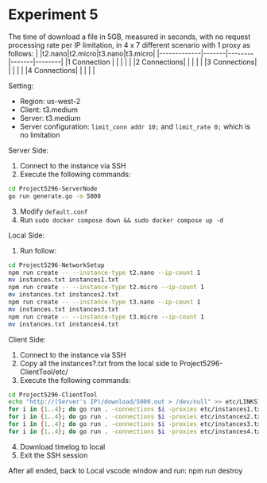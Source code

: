 # Experiment 5

The time of download a file in 5GB, measured in seconds, with no request processing rate per IP limitation, in 4 x 7 different scenario with 1 proxy as follows:
|             |t2.nano|t2.micro|t3.nano|t3.micro|
|-------------|-------|--------|-------|--------|
|1 Connection |       |        |       |        |
|2 Connections|       |        |       |        | 
|3 Connections|       |        |       |        |
|4 Connections|       |        |       |        |

Setting:
- Region: us-west-2
- Client: t3.medium
- Server: t3.medium
- Server configuration: `limit_conn addr 10;` and `limit_rate 0;` which is no limitation

Server Side:
1. Connect to the instance via SSH
2. Execute the following commands:
```bash
cd Project5296-ServerNode
go run generate.go -m 5000
```
3. Modify `default.conf`
4. Run `sudo docker compose down && sudo docker compose up -d`

Local Side:
1. Run follow:
```bash
cd Project5296-NetworkSetup
npm run create -- --instance-type t2.nano --ip-count 1
mv instances.txt instances1.txt
npm run create -- --instance-type t2.micro --ip-count 1
mv instances.txt instances2.txt
npm run create -- --instance-type t3.nano --ip-count 1
mv instances.txt instances3.txt
npm run create -- --instance-type t3.micro --ip-count 1
mv instances.txt instances4.txt
```

Client Side:
1. Connect to the instance via SSH
2. Copy all the instances?.txt from the local side to Project5296-ClientTool/etc/
3. Execute the following commands:
```bash
cd Project5296-ClientTool
echo "http://(Server's IP)/download/5000.out > /dev/null" >> etc/LINKS1.txt
for i in {1..4}; do go run . -connections $i -proxies etc/instances1.txt -requests etc/LINKS1.txt -log logs/"$(date -Ins).log" -name Attempt$i -timeLog Experiment5_t2.nano_Result.log; done
for i in {1..4}; do go run . -connections $i -proxies etc/instances2.txt -requests etc/LINKS1.txt -log logs/"$(date -Ins).log" -name Attempt$i -timeLog Experiment5_t2.micro_Result.log; done
for i in {1..4}; do go run . -connections $i -proxies etc/instances3.txt -requests etc/LINKS1.txt -log logs/"$(date -Ins).log" -name Attempt$i -timeLog Experiment5_t3.nano_Result.log; done
for i in {1..4}; do go run . -connections $i -proxies etc/instances4.txt -requests etc/LINKS1.txt -log logs/"$(date -Ins).log" -name Attempt$i -timeLog Experiment5_t3.micro_Result.log; done
```
4. Download timelog to local
5. Exit the SSH session

After all ended, back to Local vscode window and run:
npm run destroy
